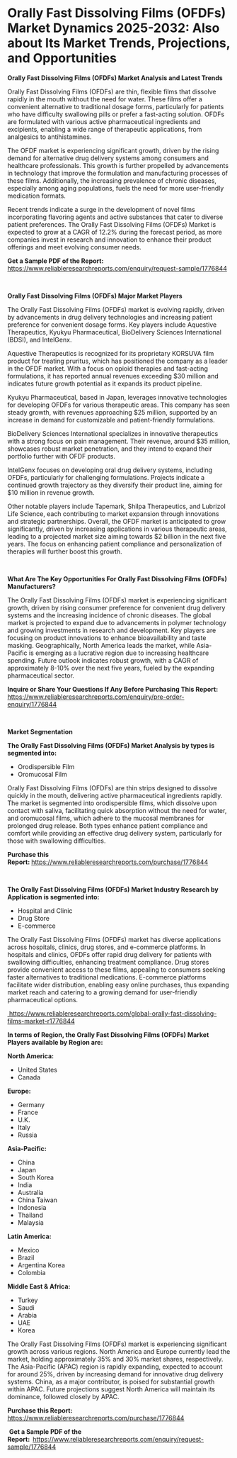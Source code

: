<p><h1>Orally Fast Dissolving Films (OFDFs) Market Dynamics 2025-2032: Also about Its Market Trends, Projections, and Opportunities</h1></p><p><strong>Orally Fast Dissolving Films (OFDFs) Market Analysis and Latest Trends</strong></p>
<p><p>Orally Fast Dissolving Films (OFDFs) are thin, flexible films that dissolve rapidly in the mouth without the need for water. These films offer a convenient alternative to traditional dosage forms, particularly for patients who have difficulty swallowing pills or prefer a fast-acting solution. OFDFs are formulated with various active pharmaceutical ingredients and excipients, enabling a wide range of therapeutic applications, from analgesics to antihistamines.</p><p>The OFDF market is experiencing significant growth, driven by the rising demand for alternative drug delivery systems among consumers and healthcare professionals. This growth is further propelled by advancements in technology that improve the formulation and manufacturing processes of these films. Additionally, the increasing prevalence of chronic diseases, especially among aging populations, fuels the need for more user-friendly medication formats.</p><p>Recent trends indicate a surge in the development of novel films incorporating flavoring agents and active substances that cater to diverse patient preferences. The Orally Fast Dissolving Films (OFDFs) Market is expected to grow at a CAGR of 12.2% during the forecast period, as more companies invest in research and innovation to enhance their product offerings and meet evolving consumer needs.</p></p>
<p><strong>Get a Sample PDF of the Report:&nbsp;</strong> <a href="https://www.reliableresearchreports.com/enquiry/request-sample/1776844?utm_campaign=32&utm_medium=2&utm_source=Github&utm_content=ia&utm_term=19042025&utm_id=orally-fast-dissolving-films-ofdfs">https://www.reliableresearchreports.com/enquiry/request-sample/1776844</a></p>
<p>&nbsp;</p>
<p><strong>Orally Fast Dissolving Films (OFDFs) Major Market Players</strong></p>
<p><p>The Orally Fast Dissolving Films (OFDFs) market is evolving rapidly, driven by advancements in drug delivery technologies and increasing patient preference for convenient dosage forms. Key players include Aquestive Therapeutics, Kyukyu Pharmaceutical, BioDelivery Sciences International (BDSI), and IntelGenx.</p><p>Aquestive Therapeutics is recognized for its proprietary KORSUVA film product for treating pruritus, which has positioned the company as a leader in the OFDF market. With a focus on opioid therapies and fast-acting formulations, it has reported annual revenues exceeding $30 million and indicates future growth potential as it expands its product pipeline.</p><p>Kyukyu Pharmaceutical, based in Japan, leverages innovative technologies for developing OFDFs for various therapeutic areas. This company has seen steady growth, with revenues approaching $25 million, supported by an increase in demand for customizable and patient-friendly formulations.</p><p>BioDelivery Sciences International specializes in innovative therapeutics with a strong focus on pain management. Their revenue, around $35 million, showcases robust market penetration, and they intend to expand their portfolio further with OFDF products.</p><p>IntelGenx focuses on developing oral drug delivery systems, including OFDFs, particularly for challenging formulations. Projects indicate a continued growth trajectory as they diversify their product line, aiming for $10 million in revenue growth.</p><p>Other notable players include Tapemark, Shilpa Therapeutics, and Lubrizol Life Science, each contributing to market expansion through innovations and strategic partnerships. Overall, the OFDF market is anticipated to grow significantly, driven by increasing applications in various therapeutic areas, leading to a projected market size aiming towards $2 billion in the next five years. The focus on enhancing patient compliance and personalization of therapies will further boost this growth.</p></p>
<p>&nbsp;</p>
<p><strong>What Are The Key Opportunities For Orally Fast Dissolving Films (OFDFs) Manufacturers?</strong></p>
<p><p>The Orally Fast Dissolving Films (OFDFs) market is experiencing significant growth, driven by rising consumer preference for convenient drug delivery systems and the increasing incidence of chronic diseases. The global market is projected to expand due to advancements in polymer technology and growing investments in research and development. Key players are focusing on product innovations to enhance bioavailability and taste masking. Geographically, North America leads the market, while Asia-Pacific is emerging as a lucrative region due to increasing healthcare spending. Future outlook indicates robust growth, with a CAGR of approximately 8-10% over the next five years, fueled by the expanding pharmaceutical sector.</p></p>
<p><strong>Inquire or Share Your Questions If Any Before Purchasing This Report:</strong> <a href="https://www.reliableresearchreports.com/enquiry/pre-order-enquiry/1776844?utm_campaign=32&utm_medium=2&utm_source=Github&utm_content=ia&utm_term=19042025&utm_id=orally-fast-dissolving-films-ofdfs">https://www.reliableresearchreports.com/enquiry/pre-order-enquiry/1776844</a></p>
<p>&nbsp;</p>
<p><strong>Market Segmentation</strong></p>
<p><strong>The Orally Fast Dissolving Films (OFDFs) Market Analysis by types is segmented into:</strong></p>
<p><ul><li>Orodispersible Film</li><li>Oromucosal Film</li></ul></p>
<p><p>Orally Fast Dissolving Films (OFDFs) are thin strips designed to dissolve quickly in the mouth, delivering active pharmaceutical ingredients rapidly. The market is segmented into orodispersible films, which dissolve upon contact with saliva, facilitating quick absorption without the need for water, and oromucosal films, which adhere to the mucosal membranes for prolonged drug release. Both types enhance patient compliance and comfort while providing an effective drug delivery system, particularly for those with swallowing difficulties.</p></p>
<p><strong>Purchase this Report:&nbsp;</strong><a href="https://www.reliableresearchreports.com/purchase/1776844?utm_campaign=32&utm_medium=2&utm_source=Github&utm_content=ia&utm_term=19042025&utm_id=orally-fast-dissolving-films-ofdfs">https://www.reliableresearchreports.com/purchase/1776844</a></p>
<p>&nbsp;</p>
<p><strong>The Orally Fast Dissolving Films (OFDFs) Market Industry Research by Application is segmented into:</strong></p>
<p><ul><li>Hospital and Clinic</li><li>Drug Store</li><li>E-commerce</li></ul></p>
<p><p>The Orally Fast Dissolving Films (OFDFs) market has diverse applications across hospitals, clinics, drug stores, and e-commerce platforms. In hospitals and clinics, OFDFs offer rapid drug delivery for patients with swallowing difficulties, enhancing treatment compliance. Drug stores provide convenient access to these films, appealing to consumers seeking faster alternatives to traditional medications. E-commerce platforms facilitate wider distribution, enabling easy online purchases, thus expanding market reach and catering to a growing demand for user-friendly pharmaceutical options.</p></p>
<p><a href="https://www.reliableresearchreports.com/global-orally-fast-dissolving-films-market-r1776844?utm_campaign=32&utm_medium=2&utm_source=Github&utm_content=ia&utm_term=19042025&utm_id=orally-fast-dissolving-films-ofdfs">&nbsp;https://www.reliableresearchreports.com/global-orally-fast-dissolving-films-market-r1776844</a></p>
<p><strong>In terms of Region, the Orally Fast Dissolving Films (OFDFs) Market Players available by Region are:</strong></p>
<p>
    <p> <strong> North America: </strong>
        <ul>
            <li>United States</li>
            <li>Canada</li>
        </ul>
        </p> 
    <p> <strong> Europe: </strong>
        <ul>
            <li>Germany</li>
            <li>France</li>
            <li>U.K.</li>
            <li>Italy</li>
            <li>Russia</li>
        </ul>
        </p> 
    <p> <strong> Asia-Pacific: </strong>
        <ul>
            <li>China</li>
            <li>Japan</li>
            <li>South Korea</li>
            <li>India</li>
            <li>Australia</li>
            <li>China Taiwan</li>
            <li>Indonesia</li>
            <li>Thailand</li>
            <li>Malaysia</li>
        </ul>
        </p> 
    <p> <strong> Latin America: </strong>
        <ul>
            <li>Mexico</li>
            <li>Brazil</li>
            <li>Argentina Korea</li>
            <li>Colombia</li>
        </ul>
        </p> 
    <p> <strong> Middle East & Africa: </strong>
        <ul>
            <li>Turkey</li>
            <li>Saudi</li>
            <li>Arabia</li>
            <li>UAE</li>
            <li>Korea</li>
        </ul>
    </p>
    </p>
<p><p>The Orally Fast Dissolving Films (OFDFs) market is experiencing significant growth across various regions. North America and Europe currently lead the market, holding approximately 35% and 30% market shares, respectively. The Asia-Pacific (APAC) region is rapidly expanding, expected to account for around 25%, driven by increasing demand for innovative drug delivery systems. China, as a major contributor, is poised for substantial growth within APAC. Future projections suggest North America will maintain its dominance, followed closely by APAC.</p></p>
<p><strong>Purchase this Report: </strong><a href="https://www.reliableresearchreports.com/purchase/1776844?utm_campaign=32&utm_medium=2&utm_source=Github&utm_content=ia&utm_term=19042025&utm_id=orally-fast-dissolving-films-ofdfs">https://www.reliableresearchreports.com/purchase/1776844</a></p>
<p>&nbsp;<strong>Get a Sample PDF of the Report:&nbsp;&nbsp;</strong><a href="https://www.reliableresearchreports.com/enquiry/request-sample/1776844?utm_campaign=32&utm_medium=2&utm_source=Github&utm_content=ia&utm_term=19042025&utm_id=orally-fast-dissolving-films-ofdfs">https://www.reliableresearchreports.com/enquiry/request-sample/1776844</a></p>
<p><strong></strong></p>
<p><p></p><p></p><p></p></p>
